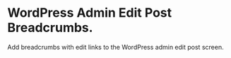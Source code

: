 # WordPress Admin Edit Post Breadcrumbs.
Add breadcrumbs with edit links to the WordPress admin edit post screen.
